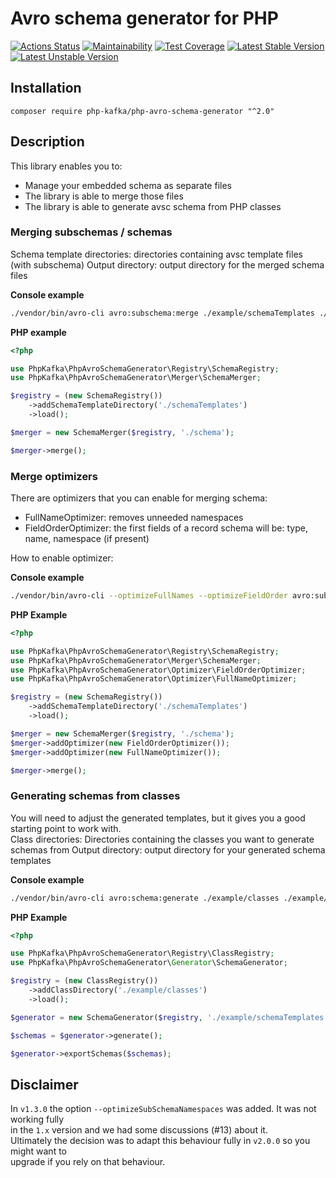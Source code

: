 # Avro schema generator for PHP
[![Actions Status](https://github.com/php-kafka/php-avro-schema-generator/workflows/CI/badge.svg)](https://github.com/php-kafka/php-avro-schema-generator/workflows/CI/badge.svg)
[![Maintainability](https://api.codeclimate.com/v1/badges/937e14c63beb08885c70/maintainability)](https://codeclimate.com/github/php-kafka/php-avro-schema-generator/maintainability)
[![Test Coverage](https://api.codeclimate.com/v1/badges/937e14c63beb08885c70/test_coverage)](https://codeclimate.com/github/php-kafka/php-avro-schema-generator/test_coverage)
[![Latest Stable Version](https://poser.pugx.org/php-kafka/php-avro-schema-generator/v/stable)](https://packagist.org/packages/php-kafka/php-avro-schema-generator)
[![Latest Unstable Version](https://poser.pugx.org/php-kafka/php-avro-schema-generator/v/unstable)](https://packagist.org/packages/php-kafka/php-avro-schema-generator)

## Installation
```
composer require php-kafka/php-avro-schema-generator "^2.0"
```

## Description
This library enables you to:
- Manage your embedded schema as separate files
- The library is able to merge those files
- The library is able to generate avsc schema from PHP classes

### Merging subschemas / schemas
Schema template directories: directories containing avsc template files (with subschema)
Output directory: output directory for the merged schema files

**Console example**
```bash
./vendor/bin/avro-cli avro:subschema:merge ./example/schemaTemplates ./example/schema
```

**PHP example**
```php
<?php

use PhpKafka\PhpAvroSchemaGenerator\Registry\SchemaRegistry;
use PhpKafka\PhpAvroSchemaGenerator\Merger\SchemaMerger;

$registry = (new SchemaRegistry())
    ->addSchemaTemplateDirectory('./schemaTemplates')
    ->load();

$merger = new SchemaMerger($registry, './schema');

$merger->merge();

```

### Merge optimizers
There are optimizers that you can enable for merging schema:
- FullNameOptimizer: removes unneeded namespaces
- FieldOrderOptimizer: the first fields of a record schema will be: type, name, namespace (if present)  

How to enable optimizer:  

**Console example**
```bash
./vendor/bin/avro-cli --optimizeFullNames --optimizeFieldOrder avro:subschema:merge ./example/schemaTemplates ./example/schema
```
**PHP Example**
```php
<?php

use PhpKafka\PhpAvroSchemaGenerator\Registry\SchemaRegistry;
use PhpKafka\PhpAvroSchemaGenerator\Merger\SchemaMerger;
use PhpKafka\PhpAvroSchemaGenerator\Optimizer\FieldOrderOptimizer;
use PhpKafka\PhpAvroSchemaGenerator\Optimizer\FullNameOptimizer;

$registry = (new SchemaRegistry())
    ->addSchemaTemplateDirectory('./schemaTemplates')
    ->load();

$merger = new SchemaMerger($registry, './schema');
$merger->addOptimizer(new FieldOrderOptimizer());
$merger->addOptimizer(new FullNameOptimizer());

$merger->merge();

```

### Generating schemas from classes
You will need to adjust the generated templates, but it gives you a good starting point to work with.  
Class directories: Directories containing the classes you want to generate schemas from
Output directory: output directory for your generated schema templates

**Console example**
```bash
./vendor/bin/avro-cli avro:schema:generate ./example/classes ./example/schemaTemplates
```

**PHP Example**
```php
<?php

use PhpKafka\PhpAvroSchemaGenerator\Registry\ClassRegistry;
use PhpKafka\PhpAvroSchemaGenerator\Generator\SchemaGenerator;

$registry = (new ClassRegistry())
    ->addClassDirectory('./example/classes')
    ->load();

$generator = new SchemaGenerator($registry, './example/schemaTemplates');

$schemas = $generator->generate();

$generator->exportSchemas($schemas);

```

## Disclaimer
In `v1.3.0` the option `--optimizeSubSchemaNamespaces` was added. It was not working fully  
in the `1.x` version and we had some discussions (#13) about it.  
Ultimately the decision was to adapt this behaviour fully in `v2.0.0` so you might want to  
upgrade if you rely on that behaviour.
